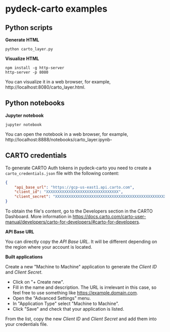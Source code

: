 # pydeck-carto examples

## Python scripts

**Generate HTML**

```
python carto_layer.py
```

**Visualize HTML**

```
npm install -g http-server
http-server -p 8080
```

You can visualize it in a web browser, for example, http://localhost:8080/carto_layer.html.

## Python notebooks

**Jupyter notebook**

```
jupyter notebook
```

You can open the notebook in a web browser, for example, http://localhost:8888/notebooks/carto_layer.ipynb-

## CARTO credentials

To generate CARTO Auth tokens in pydeck-carto you need to create a `carto_credentials.json` file with the following content:

```json
{
    "api_base_url": "https://gcp-us-east1.api.carto.com",
    "client_id": "XXXXXXXXXXXXXXXXXXXXXXXXXXXXXXXX",
    "client_secret": "XXXXXXXXXXXXXXXXXXXXXXXXXXXXXXXXXXXXXXXXXXXXXXXXXXXXXXXXXXXXXXXX"
}
```

To obtain the file's content, go to the Developers section in the CARTO Dashboard. More information in https://docs.carto.com/carto-user-manual/developers/carto-for-developers/#carto-for-developers.

**API Base URL**

You can directly copy the *API Base URL*. It will be different depending on the region where your account is located.

**Built applications**

Create a new "Machine to Machine" application to generate the *Client ID* and *Client Secret*.

- Click on "+ Create new".
- Fill in the name and description. The URL is irrelevant in this case, so feel free to use something like https://example.domain.com.
- Open the "Advanced Settings" menu.
- In "Application Type" select "Machine to Machine".
- Click "Save" and check that your application is listed.

From the list, copy the new *Client ID* and *Client Secret* and add them into your credentials file.
